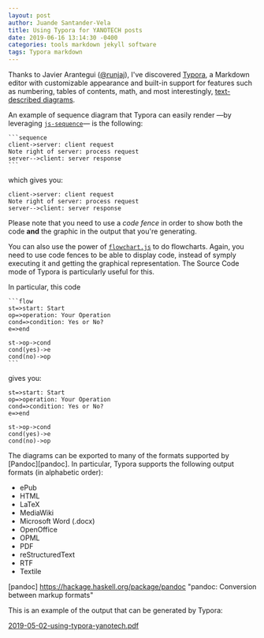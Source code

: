 ```yaml
---
layout: post
author: Juande Santander-Vela
title: Using Typora for YANOTECH posts
date: 2019-06-16 13:14:30 -0400
categories: tools markdown jekyll software
tags: Typora markdown
---
```


Thanks to Javier Arantegui ([@runjaj](https://twitter.com/runjaj "Javier Arantegui (@runjaj) in Twitter")), I've discovered [Typora][typora], a Markdown editor with customizable appearance and built-in support for features such as numbering, tables of contents, math, and most interestingly, [text-described diagrams][typora-diags].

[typora]: https://typora.io "Typora: a markdown editor/viewer supporting math and diagrams"
[typora-diags]: https://support.typora.io/Draw-Diagrams-With-Markdown/ "Typora: Draw diagramas with Markdown"

An example of sequence diagram that Typora can easily render —by leveraging [`js-sequence`](https://bramp.github.io/js-sequence-diagrams/)— is the following:

~~~gfm
```sequence
client->server: client request
Note right of server: process request
server-->client: server response
```
~~~

which gives you:

```sequence
client->server: client request
Note right of server: process request
server-->client: server response
```

Please note that you need to use a *code fence* in order to show both the code **and** the graphic in the output that you're generating.

You can also use the power of [`flowchart.js`](https://flowchart.js.org/) to do flowcharts. Again, you need to use code fences to be able to display code, instead of symply executing it and getting the graphical representation. The Source Code mode of Typora is particularly useful for this.

In particular, this code
~~~gfm
```flow
st=>start: Start
op=>operation: Your Operation
cond=>condition: Yes or No?
e=>end

st->op->cond
cond(yes)->e
cond(no)->op
```
~~~

gives you:

```flow
st=>start: Start
op=>operation: Your Operation
cond=>condition: Yes or No?
e=>end

st->op->cond
cond(yes)->e
cond(no)->op
```

The diagrams can be exported to many of the formats supported by [Pandoc][pandoc]. In particular, Typora supports the following output formats (in alphabetic order):

* ePub
* HTML
* LaTeX
* MediaWiki
* Microsoft Word (.docx)
* OpenOffice 
* OPML
* PDF
* reStructuredText
* RTF
* Textile


[pandoc] https://hackage.haskell.org/package/pandoc "pandoc: Conversion between markup formats"

This is an example of the output that can be generated by Typora:

 [2019-05-02-using-typora-yanotech.pdf](../assets/2019-05-02-using-typora-yanotech.pdf) 


